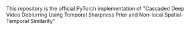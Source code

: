 This repository is the official PyTorch implementation of "Cascaded Deep Video Deblurring Using Temporal Sharpness Prior and Non-local Spatial-Temporal Similarity"